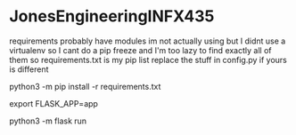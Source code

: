 # JonesEngineeringINFX435
requirements probably have modules im not actually using but I didnt use a virtualenv so I cant do a pip freeze and I'm too lazy to find exactly all of them so requirements.txt is my pip list replace the stuff in config.py if yours is different 

python3 -m pip install -r requirements.txt

export FLASK_APP=app

python3 -m flask run
